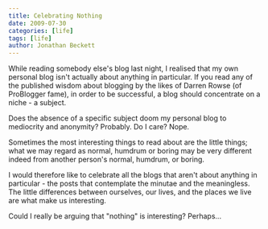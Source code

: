```yaml
---
title: Celebrating Nothing
date: 2009-07-30
categories: [life]
tags: [life]
author: Jonathan Beckett
---
```


While reading somebody else's blog last night, I realised that my own personal blog isn't actually about anything in particular. If you read any of the published wisdom about blogging by the likes of Darren Rowse (of ProBlogger fame), in order to be successful, a blog should concentrate on a niche - a subject.

Does the absence of a specific subject doom my personal blog to mediocrity and anonymity? Probably. Do I care? Nope.

Sometimes the most interesting things to read about are the little things; what we may regard as normal, humdrum or boring may be very different indeed from another person's normal, humdrum, or boring.

I would therefore like to celebrate all the blogs that aren't about anything in particular - the posts that contemplate the minutae and the meaningless. The little differences between ourselves, our lives, and the places we live are what make us interesting.

Could I really be arguing that "nothing" is interesting? Perhaps...